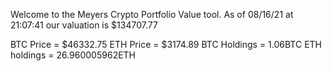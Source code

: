 Welcome to the Meyers Crypto Portfolio Value tool. 
As of 08/16/21 at 21:07:41 our valuation is $134707.77 

BTC Price = $46332.75
 ETH Price = $3174.89
BTC Holdings = 1.06BTC
 ETH holdings = 26.960005962ETH 
